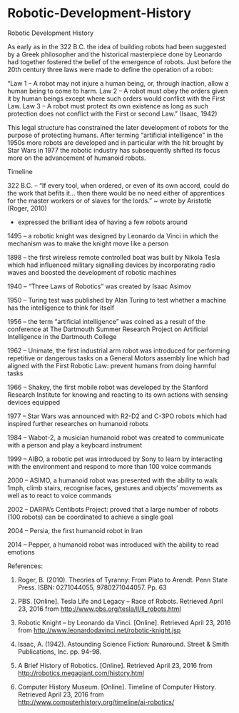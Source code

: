 # Robotic-Development-History
Robotic Development History

As early as in the 322 B.C. the idea of building robots had been suggested by a Greek philosopher and the historical masterpiece done by Leonardo had together fostered the belief of the emergence of robots. Just before the 20th century three laws were made to define the operation of a robot:

“Law 1 – A robot may not injure a human being, or, through inaction, allow a human being to come to harm.
Law 2 – A robot must obey the orders given it by human beings except where such orders would conflict with the First Law.
Law 3 – A robot must protect its own existence as long as such protection does not conflict with the First or second Law.” (Isaac, 1942)

This legal structure has constrained the later development of robots for the purpose of protecting humans. After terming “artificial intelligence” in the 1950s more robots are developed and in particular with the hit brought by Star Wars in 1977 the robotic industry has subsequently shifted its focus more on the advancement of humanoid robots.

Timeline 

322 B.C. – “If every tool, when ordered, or even of its own accord, could do the work that befits it… then there would be no need either of apprentices for the master workers or of slaves for the lords.” ~ wrote by Aristotle (Roger, 2010)
-	expressed the brilliant idea of having a few robots around

1495 – a robotic knight was designed by Leonardo da Vinci in which the mechanism was to make the knight move like a person

1898 – the first wireless remote controlled boat was built by Nikola Tesla which had influenced military signalling devices by incorporating radio waves and boosted the development of robotic machines

1940 – “Three Laws of Robotics” was created by Isaac Asimov

1950 – Turing test was published by Alan Turing to test whether a machine has the intelligence to think for itself

1956 – the term “artificial intelligence” was coined as a result of the conference at The Dartmouth Summer Research Project on Artificial Intelligence in the Dartmouth College

1962 – Unimate, the first industrial arm robot was introduced for performing repetitive or dangerous tasks on a General Motors assembly line which had aligned with the First Robotic Law: prevent humans from doing harmful tasks

1966 – Shakey, the first mobile robot was developed by the Stanford Research Institute for knowing and reacting to its own actions with sensing devices equipped

1977 – Star Wars was announced with R2-D2 and C-3PO robots which had inspired further researches on humanoid robots

1984 – Wabot-2, a musician humanoid robot was created to communicate with a person and play a keyboard instrument

1999 – AIBO, a robotic pet was introduced by Sony to learn by interacting with the environment and respond to more than 100 voice commands

2000 – ASIMO, a humanoid robot was presented with the ability to walk 1mph, climb stairs, recognise faces, gestures and objects’ movements as well as to react to voice commands

2002 – DARPA’s Centibots Project: proved that a large number of robots (100 robots) can be coordinated to achieve a single goal

2004 – Persia, the first humanoid robot in Iran

2014 – Pepper, a humanoid robot was introduced with the ability to read emotions 

References:
1.	Roger, B. (2010). Theories of Tyranny: From Plato to Arendt. Penn State Press. ISBN: 0271044055, 9780271044057. Pp. 63

2.	PBS. [Online]. Tesla Life and Legacy – Race of Robots. Retrieved April 23, 2016 from http://www.pbs.org/tesla/ll/ll_robots.html 

3.	Robotic Knight – by Leonardo da Vinci. [Online]. Retrieved April 23, 2016 from http://www.leonardodavinci.net/robotic-knight.jsp 

4.	Isaac, A. (1942). Astounding Science Fiction: Runaround. Street & Smith Publications, Inc. pp. 94-98.

5.	A Brief History of Robotics. [Online]. Retrieved April 23, 2016 from http://robotics.megagiant.com/history.html 

6.	Computer History Museum. [Online]. Timeline of Computer History. Retrieved April 23, 2016 from http://www.computerhistory.org/timeline/ai-robotics/ 
